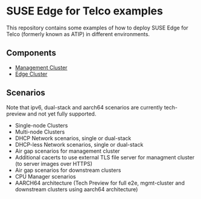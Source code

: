 # SUSE Edge for Telco examples

This repository contains some examples of how to deploy SUSE Edge for Telco (formerly known as ATIP) in different environments.

##  Components

- [Management Cluster](./telco-examples/mgmt-cluster)
- [Edge Cluster](./telco-examples/edge-clusters)

## Scenarios

Note that ipv6, dual-stack and aarch64 scenarios are currently tech-preview and not yet fully supported.

- Single-node Clusters
- Multi-node Clusters
- DHCP Network scenarios, single or dual-stack
- DHCP-less Network scenarios, single or dual-stack
- Air gap scenarios for management cluster
- Additional cacerts to use external TLS file server for managment cluster (to server images over HTTPS)
- Air gap scenarios for downstream clusters
- CPU Manager scenarios
- AARCH64 architecture (Tech Preview for full e2e, mgmt-cluster and downstream clusters using aarch64 architecture)
